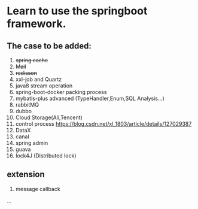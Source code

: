 # Learn to use the springboot framework.

## The case to be added:

1. ~~spring cache~~
2. ~~Mail~~
3. ~~redisson~~
4. xxl-job and Quartz
5. java8 stream operation
6. spring-boot-docker packing process
7. mybatis-plus advanced (TypeHandler,Enum,SQL Analysis...)
8. rabbitMQ
9. dubbo
10. Cloud Storage(Ali,Tencent)
11. control process https://blog.csdn.net/xl_1803/article/details/127029387
12. DataX
13. canal
14. spring admin
15. guava
16. lock4J (Distributed lock)

## extension

1. message callback

...

